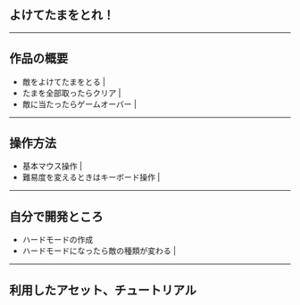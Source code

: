 ## よけてたまをとれ！
---

## 作品の概要
- 敵をよけてたまをとる |
- たまを全部取ったらクリア |
- 敵に当たったらゲームオーバー |

---

## 操作方法
- 基本マウス操作 |
- 難易度を変えるときはキーボード操作 |

---
## 自分で開発ところ
- ハードモードの作成
- ハードモードになったら敵の種類が変わる |

---

## 利用したアセット、チュートリアル

